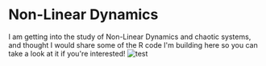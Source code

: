 # Non-Linear Dynamics

I am getting into the study of Non-Linear Dynamics and chaotic systems, and thought I would share some of the R code I'm building here so you can take a look at it if you're interested!
![test](https://www.dropbox.com/s/dpr1sl5hwcgj4tv/IMG_2402.png) 
